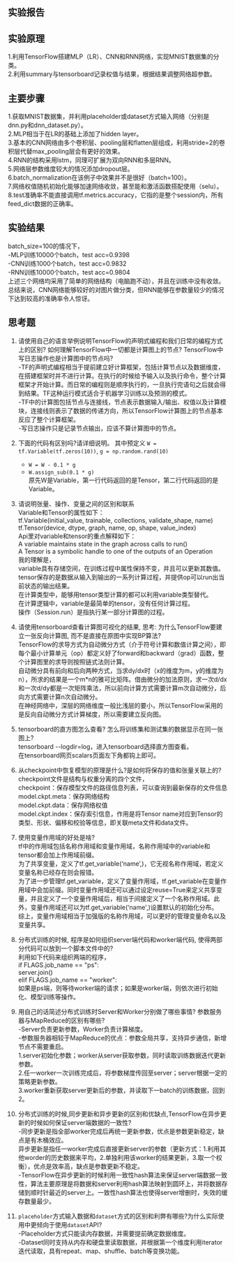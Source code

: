 ## 实验报告
## 实验原理
1.利用TensorFlow搭建MLP（LR）、CNN和RNN网络，实现MNIST数据集的分类。  
2.利用summary与tensorboard记录权值与结果，根据结果调整网络超参数。
## 主要步骤
1.获取MNIST数据集，并利用placeholder或dataset方式输入网络（分别是dnn.py和dnn_dataset.py）。  
2.MLP相当于在LR的基础上添加了hidden layer。  
3.基本的CNN网络由多个卷积层、pooling层和flatten层组成，利用stride=2的卷积层代替max_pooling层会有更好的效果。  
4.RNN的结构采用lstm，同理可扩展为双向RNN和多层RNN。  
5.网络层参数维度较大的情况添加dropout层。  
6.batch_normalization在该例子中效果并不是很好（batch=100）。  
7.网络权值随机初始化能够加速网络收敛，甚至能和激活函数搭配使用（selu）。  
8.test准确率不能直接调用tf.metrics.accuracy，它指的是整个session内，所有feed_dict数据的正确率。  
## 实验结果
batch_size=100的情况下，  
-MLP训练10000个batch，test acc=0.9398  
-CNN训练1000个batch，test acc=0.9832  
-RNN训练10000个batch，test acc=0.9804  
上述三个网络均采用了简单的网络结构（电脑跑不动），并且在训练中没有收敛。  
总结来说，CNN网络能够较好的对图片做分类，但RNN能够在参数量较少的情况下达到较高的准确率令人惊讶。  

## 思考题
1. 请使用自己的语言举例说明TensorFlow的声明式编程和我们日常的编程方式上的区别? 如何理解TensorFlow中一切都是计算图上的节点? TensorFlow中写日志操作也是计算图中的节点吗?  
-TF的声明式编程相当于提前建立好计算框架，包括计算节点以及数据维度，在搭建框架时并不进行计算。在执行的时候给予输入以及执行命令，整个计算框架才开始计算。而日常的编程则是顺序执行的，一旦执行完语句之后就会得到结果。TF这种运行模式适合于机器学习训练以及预测的模式。  
-TF中的计算图包括节点与连接线，节点表示数据输入/输出、权值以及计算模块，连接线则表示了数据的传递方向，所以TensorFlow计算图上的节点基本反应了整个计算框架。  
-写日志操作只是记录节点输出，应该不算计算图中的节点。  

2. 下面的代码有区别吗?请详细说明。 其中预定义 `W = tf.Variable(tf.zeros(10))`, `g = np.random.rand(10)`
    - `W = W - 0.1 * g`
    - `W.assign_sub(0.1 * g)`  
原先W是Variable，第一行代码返回的是Tensor，第二行代码返回的是Variable。  

3. 请说明张量、操作、变量之间的区别和联系  
Variable和Tensor的属性如下：  
tf.Variable(initial_value, trainable, collections, validate_shape, name)  
tf.Tensor(device, dtype, graph, name, op, shape, value_index)   
Api里对variable和tensor的重点解释如下：  
A variable maintains state in the graph across calls to run()  
A Tensor is a symbolic handle to one of the outputs of an Operation  
我的理解是，  
variable具有存储空间，在训练过程中属性保持不变，并且可以更新其数值。  
tensor保存的是数据从输入到输出的一系列计算过程，并提供op可以run出当前状态的输出结果。  
在计算类型中，能够用tensor类型计算的都可以利用variable类型替代。  
在计算逻辑中，variable是最简单的tensor，没有任何计算过程。  
操作（Session.run）是指执行某一部分计算图的过程。  

4. 请使用tensorboard查看计算图可视化的结果, 思考: 为什么TensorFlow要建立一张反向计算图, 而不是直接在原图中实现BP算法?  
TensorFlow的求导方式为自动微分方式（介于符号计算和数值计算之间），即每个最小计算单元（op）都定义好了forward和backward（grad）函数，整个计算图里的求导则按照链式法则计算。  
自动微分具有前向和后向两种方式，当求dy/dx时（x的维度为m，y的维度为n），所求的结果是一个m*n的雅可比矩阵。借由微分的加法原则，求一次d/dx和一次d/dy都是一次矩阵乘法，所以前向计算方式需要计算m次自动微分，后向方式需要计算n次自动微分。  
在神经网络中，深层的网络维度一般比浅层的要小，所以TensorFlow采用的是反向自动微分方式计算梯度，所以需要建立反向图。  

5. tensorboard的直方图怎么查看? 怎么将训练集和测试集的数据显示在同一张图上?  
tensorboard --logdir=log，进入tensorboard选择直方图查看。  
在tensorboard网页scalars页面左下角都钩上即可。

6. 从checkpoint中恢复模型的原理是什么?是如何将保存的值和张量关联上的?  
checkpoint文件是结构与权重分离的四个文件，  
checkpoint：保存模型文件的路径信息列表，可以查询到最新保存的文件信息  
model.ckpt.meta：保存网络结构  
model.ckpt.data：保存网络权值  
model.ckpt.index：保存索引信息，作用是将Tensor name对应到Tensor的类型、形状、偏移和校验等信息，即关联meta文件和data文件。   

7. 使用变量作用域的好处是啥?  
tf中的作用域包括名称作用域和变量作用域，名称作用域中的variable和tensor都会加上作用域前缀。  
为了共享变量，定义了tf.get_variable(‘name’,)，它无视名称作用域，若定义变量名称已经存在则会报错。  
为了进一步管理tf.get_variable，定义了变量作用域，tf.get_variable在变量作用域中会加前缀。同时变量作用域还可以通过设定reuse=True来定义共享变量，并且定义了一个变量作用域后，相当于间接定义了一个名称作用域。此外，变量作用域还可以为tf.get_variable(‘name',)设置默认的初始化分布。  
综上，变量作用域相当于加强版的名称作用域，可以更好的管理变量命名以及变量共享。  

8. 分布式训练的时候, 程序是如何组织server端代码和worker端代码, 使得两部分代码可以放到一个脚本文件中的?  
利用如下代码来组织两端的程序，  
if FLAGS.job_name == "ps":  
	server.join()  
elif FLAGS.job_name == "worker":  
如果是ps端，则等待worker端的请求；如果是worker端，则依次进行初始化、模型训练等操作。   

9. 用自己的话简述分布式训练时Server和Worker分别做了哪些事情? 参数服务器与MapReduce的区别有哪些?  
-Server负责更新参数，Worker负责计算梯度。  
-参数服务器相较于MapReduce的优点：参数全局共享，支持异步通信，新增节点不需要重启。  
1.server初始化参数；worker从server获取参数，同时读取训练数据迭代更新参数。  
2.任一worker一次训练完成后，将参数梯度传回至server；server根据一定的策略更新参数。  
3.worker重新获取server更新后的参数，并读取下一batch的训练数据，回到2。  

10. 分布式训练的时候,同步更新和异步更新的区别和优缺点,TensorFlow在异步更新的时候如何保证server端数据的一致性?  
-同步更新是指全部worker完成后再统一更新参数，优点是参数更新稳定，缺点是有木桶效应。  
异步更新是指任一worker完成后直接更新server的参数（更新方式：1.利用其他worder的历史数据来平均，2.单独利用该worker的结果更新，3.取一个权衡），优点是效率高，缺点是参数更新不稳定。  
-TensorFlow在异步更新的时候利用一致性hash算法来保证server端数据一致性，算法主要原理是将数据和server利用hash算法映射到圆环上，并将数据存储到顺时针最近的server上。一致性hash算法也使得server增删时，失效的缓存数量最少。  
 

11. `placeholder`方式输入数据和`dataset`方式的区别和利弊有哪些?为什么实际使用中更倾向于使用`dataset`API?  
-Placeholder方式只能读内存数据，并需要提前确定数据维度。  
-Dataset同时支持从内存和硬盘里读取数据，并根据第一个维度利用iterator迭代读取，具有repeat、map、shuffle、batch等变换功能。  
